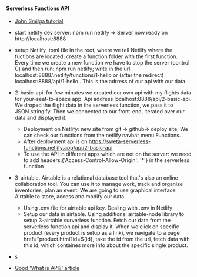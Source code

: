 #### Serverless Functions API

- [John Smilga tutorial](https://www.youtube.com/watch?v=AfAZ33XjIBU)
- start netlify dev server: npm run netlify => Server now ready on http://localhost:8888
- setup Netlify .toml file in the root, where we tell Netlify where the fuctions are located; create a function folder with the first function. Every time we create a new function we have to stop the server (control C) and then run: npm run netlify; write in the url: localhost:8888/.netlify/functions/1-hello or (after the redirect) localhost:8888/api/1-hello . This is the adrress of our api with our data.
- 2-basic-api: for few minutes we created our own api with my flights data for your-seat-to-space app. Api address localhost:8888/api/2-basic-api. We droped the flight data in the serverless function, we pass it to JSON.stringify. Then we connected to our front-end, iterated over our data and displayed it.
  - Deployment on Netlify: new site from git => github=> deploy site; We can check our functions from the netlify navbar menu Functions.
  - After deployment api is on https://sweta-serverless-functions.netlify.app/api/2-basic-api
  - To use the API in different apps which are not on the server: we need to add headers:{'Access-Control-Allow-Origin': '\*'} in the serverless function
- 3-airtable. Airtable is a relational database tool that's also an online collaboration tool. You can use it to manage work, track and organize inventories, plan an event. We are going to use graphical interface Airtable to store, access and modify our data.

  - Using .env file for airtable api key. Dealing with .env in Netlify
  - Setup our data in airtable. Using additional airtable-node library to setup 3-airtable surverless function. Fetch our data from the serverless function api and display it. When we click on specific product (every product is setup as a link), we navigate to a page href="product.html?id=\${id}, take the id from the url, fetch data with this id, which containes more info about the specific single product.

- s

- [Good 'What is API?' article](https://www.freecodecamp.org/news/what-is-an-api-in-english-please-b880a3214a82/)
